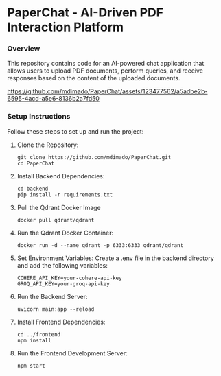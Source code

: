 PaperChat - AI-Driven PDF Interaction Platform
===================================================

### Overview

This repository contains code for an AI-powered chat application that allows users to upload PDF documents, perform queries, and receive responses based on the content of the uploaded documents.



https://github.com/mdimado/PaperChat/assets/123477562/a5adbe2b-6595-4acd-a5e6-8136b2a7fd50





### Setup Instructions

Follow these steps to set up and run the project:

1. Clone the Repository:
   ```
   git clone https://github.com/mdimado/PaperChat.git
   cd PaperChat
   ```

2. Install Backend Dependencies:
   ```
   cd backend
   pip install -r requirements.txt
   ```
   
3. Pull the Qdrant Docker Image
   ```
   docker pull qdrant/qdrant
   ```
   
4. Run the Qdrant Docker Container:
   ```
   docker run -d --name qdrant -p 6333:6333 qdrant/qdrant
   ```

5. Set Environment Variables:
   Create a .env file in the backend directory and add the following variables:
   ```
   COHERE_API_KEY=your-cohere-api-key
   GROQ_API_KEY=your-groq-api-key
   ```

6. Run the Backend Server:
   ```
   uvicorn main:app --reload
   ```

7. Install Frontend Dependencies:
   ```
   cd ../frontend
   npm install
   ```

8. Run the Frontend Development Server:
   ```
   npm start
   ```


